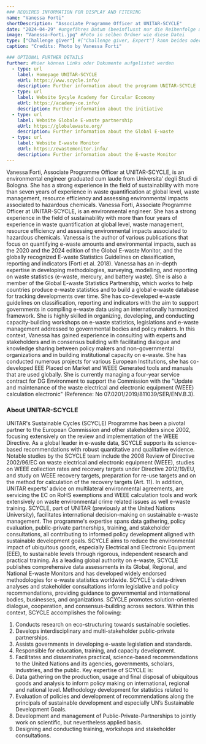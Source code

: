 ```yaml
---
### REQUIRED INFORMATION FOR DISPLAY AND FITERING
name: "Vanessa Forti"
shortDescription: "Associate Programme Officer at UNITAR-SCYCLE"
date: "2024-04-29" #ungefähres Datum (beeinflusst nur die Reihenfolge auf der Website)
image: "Vanessa-Forti.jpg" #Foto in selben Ordner wie diese Datei
type: ["Challenge giver"] #["Challenge giver, Expert"] kann beides oder nur eins sein
caption: "Credits: Photo by Vanessa Forti"

### OPTIONAL FURTHER DETAILS
further: #hier können Links oder Dokumente aufgelistet werden
  - type: url
    label: Homepage UNITAR-SCYCLE
    eUrl: https://www.scycle.info/  
    description: Further information about the programm UNITAR-SCYCLE 
  - type: url
    label: Website Sycyle Academy for Circular Economy
    eUrl: https://academy-ce.info/ 
    description: Further information about the initiative
  - type: url
    label: Website Globale E-waste partnership
    eUrl: https://globalewaste.org/  
    description: Further information about the Global E-waste
  - type: url
    label: Website E-waste Monitor
    eUrl: https://ewastemonitor.info/ 
    description: Further information about the E-waste Monitor
---
```


Vanessa Forti, Associate Programme Officer at UNITAR-SCYCLE, is an environmental engineer graduated cum laude from Universita’ degli Studi di Bologna. She has a strong experience in the field of sustainability with more than seven years of experience in waste quantification at global level, waste management, resource efficiency and assessing environmental impacts associated to hazardous chemicals. Vanessa Forti, Associate Programme Officer at UNITAR-SCYCLE, is an environmental engineer. She has a strong experience in the field of sustainability with more than four years of experience in waste quantification at global level, waste management, resource efficiency and assessing environmental impacts associated to hazardous chemicals. Vanessa is the author of various publications that focus on quantifying e-waste amounts and environmental impacts, such as the 2020 and the 2024 edition of the Global E-waste Monitor, and the globally recognized E-waste Statistics Guidelines on classification, reporting and indicators (Forti et al. 2018).
Vanessa has an in-depth expertise in developing methodologies, surveying, modelling, and reporting on waste statistics (e-waste, mercury, and battery waste). She is also a member of the Global E-waste Statistics Partnership, which works to help countries produce e-waste statistics and to build a global e-waste database for tracking developments over time. She has co-developed e-waste guidelines on classification, reporting and indicators with the aim to support governments in compiling e-waste data using an internationally harmonized framework. She is highly skilled in organizing, developing, and conducting capacity-building workshops on e-waste statistics, legislations and e-waste management addressed to governmental bodies and policy makers. In this context, Vanessa has gained experience in consulting with experts and stakeholders and in consensus building with facilitating dialogue and knowledge sharing between policy makers and non-governmental organizations and in building institutional capacity on e-waste.
She has conducted numerous projects for various European Institutions, she has co-developed EEE Placed on Market and WEEE Generated tools and manuals that are used globally. She is currently managing a four-year service contract for DG Environment to support the Commission with the "Update and maintenance of the waste electrical and electronic equipment (WEEE) calculation electronic" (Reference: No 07.0201/2019/811039/SER/ENV.B.3).


### About UNITAR-SCYCLE

UNITAR's Sustainable Cycles (SCYCLE) Programme has been a pivotal partner to the European Commission and other stakeholders since 2002, focusing extensively on the review and implementation of the WEEE Directive. As a global leader in e-waste data, SCYCLE supports its science-based recommendations with robust quantitative and qualitative evidence. Notable studies by the SCYCLE team include the 2008 Review of Directive 2002/96/EC on waste electrical and electronic equipment (WEEE), studies on WEEE collection rates and recovery targets under Directive 2012/19/EU, and study on WEEE recovery targets, preparation for re-use targets and on the method for calculation of the recovery targets (Art. 11). In addition, UNITAR experts’ advice on multilateral environmental agreements, are servicing the EC on RoHS exemptions and WEEE calculation tools and work extensively on waste environmental crime related issues as well e-waste training. SCYCLE, part of UNITAR (previously at the United Nations University), facilitates international decision-making on sustainable e-waste management. The programme's expertise spans data gathering, policy evaluation, public-private partnerships, training, and stakeholder consultations, all contributing to informed policy development aligned with sustainable development goals. SCYCLE aims to reduce the environmental impact of ubiquitous goods, especially Electrical and Electronic Equipment (EEE), to sustainable levels through rigorous, independent research and practical training. As a leading global authority on e-waste, SCYCLE publishes comprehensive data assessments in its Global, Regional, and National E-waste Monitors and has developed widely endorsed methodologies for e-waste statistics worldwide. SCYCLE's data-driven analyses and stakeholder consultations inform legislative and policy recommendations, providing guidance to governmental and international bodies, businesses, and organizations. SCYCLE promotes solution-oriented dialogue, cooperation, and consensus-building across sectors. Within this context, SCYCLE accomplishes the following:
1.	Conducts research on eco-structuring towards sustainable societies.
2.	Develops interdisciplinary and multi-stakeholder public-private partnerships.
3.	Assists governments in developing e-waste legislation and standards.
4.	Responsible for education, training, and capacity development.
5.	Facilitates and disseminates practical, science-based recommendations to the United Nations and its agencies, governments, scholars, industries, and the public. Key expertise of SCYCLE is:
6.	Data gathering on the production, usage and final disposal of ubiquitous goods and analysis to inform policy making on international, regional and national level. Methodology development for statistics related to
7.	Evaluation of policies and development of recommendations along the principals of sustainable development and especially UN’s Sustainable Development Goals.
8.	Development and management of Public-Private-Partnerships to jointly work on scientific, but nevertheless applied basis.
9.	Designing and conducting training, workshops and stakeholder consultations.

